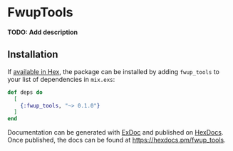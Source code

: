 # FwupTools

**TODO: Add description**

## Installation

If [available in Hex](https://hex.pm/docs/publish), the package can be installed
by adding `fwup_tools` to your list of dependencies in `mix.exs`:

```elixir
def deps do
  [
    {:fwup_tools, "~> 0.1.0"}
  ]
end
```

Documentation can be generated with [ExDoc](https://github.com/elixir-lang/ex_doc)
and published on [HexDocs](https://hexdocs.pm). Once published, the docs can
be found at <https://hexdocs.pm/fwup_tools>.

